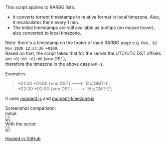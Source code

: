 This script applies to RARBG lists: 
- it converts torrent timestamps to relative format in local timezone. Also, it recalculates them every 1 min. 
- The initial timestamps are still available as tooltips (on mouse hover), also converted to local timezone.

Note: there's a timestamp on the footer of each RARBG page e.g. `Mon, 02 Nov 2020 12:23:26 +0100`.  
Based on that, the script takes that for the server the UTC/UTC DST offsets are `+01:00 +01:00` (=no DST),  
therefore the timezone in the above case `GMT-1`.  

Examples:

> +01:00  +01:00 (=no DST) ---> 'Etc/GMT-1';  
> +02:00  +02:00 (=no DST) ---> 'Etc/GMT-2';

It uses [moment.js](http://momentjs.com/) and [moment-timezone.js](http://momentjs.com/timezone/).

Screenshot comparison:  
Initial:  
![](https://i.imgur.com/vdv2xjR.jpg)  
With the script:  
![](https://i.imgur.com/iTuWa4d.jpg)

[Hosted in GitHub](https://github.com/darkred/Userscripts)

